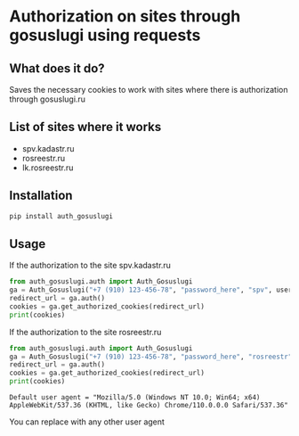 # Authorization on sites through gosuslugi using requests

## What does it do?
Saves the necessary cookies to work with sites where there is authorization through gosuslugi.ru

## List of sites where it works

- spv.kadastr.ru
- rosreestr.ru
- lk.rosreestr.ru

## Installation
```bash
pip install auth_gosuslugi
```

## Usage

If the authorization to the site spv.kadastr.ru
```python
from auth_gosuslugi.auth import Auth_Gosuslugi
ga = Auth_Gosuslugi("+7 (910) 123-456-78", "password_here", "spv", user_agent="")
redirect_url = ga.auth()
cookies = ga.get_authorized_cookies(redirect_url)
print(cookies)
```
If the authorization to the site rosreestr.ru
```python
from auth_gosuslugi.auth import Auth_Gosuslugi
ga = Auth_Gosuslugi("+7 (910) 123-456-78", "password_here", "rosreestr", user_agent="")
redirect_url = ga.auth()
cookies = ga.get_authorized_cookies(redirect_url)
print(cookies)
```

```
Default user agent = "Mozilla/5.0 (Windows NT 10.0; Win64; x64) AppleWebKit/537.36 (KHTML, like Gecko) Chrome/110.0.0.0 Safari/537.36"
```
You can replace with any other user agent
